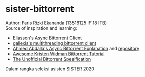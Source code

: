 # sister-bittorrent
Author: Faris Rizki Ekananda (13518125 IF'18 ITB)  
Source of inspiration and learning:
- [Eliasson's Async Bittorrent Client](https://github.com/eliasson/pieces)
- [gallexis's multithreading bittorrent client](https://github.com/gallexis/pytorrent)
- [Ahmed Abdalla's Async Bittorrent Explanation](https://www.youtube.com/watch?v=Pe3b9bdRtiE) and [repository](https://github.com/SimplyAhmazing/BatTorrent)
- [Awesome Kristen Widman Bittorrent Tutorial](http://www.kristenwidman.com/blog/how-to-write-a-bittorrent-client-part-1)
- [The Unofficial Bittorrent Spesification](https://wiki.theory.org/index.php/BitTorrentSpecification)

Dalam rangka seleksi asisten SISTER 2020